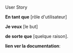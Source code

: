 User Story

**En tant que** [rôle d'utilisateur]

**Je veux** [le but]

**de sorte que** [quelque raison].

**lien ver la documentation**: 
